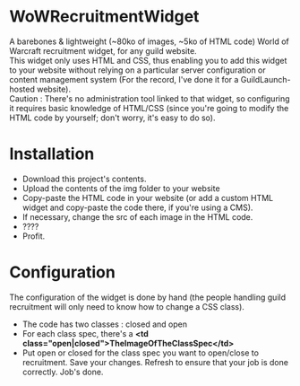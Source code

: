 # WoWRecruitmentWidget
A barebones & lightweight (~80ko of images, ~5ko of HTML code) World of Warcraft recruitment widget, for any guild website.<br />
This widget only uses HTML and CSS, thus enabling you to add this widget to your website without relying on a particular server configuration or content management system (For the record, I've done it for a GuildLaunch-hosted website). <br />
Caution : There's no administration tool linked to that widget, so configuring it requires basic knowledge of HTML/CSS (since you're going to modify the HTML code by yourself; don't worry, it's easy to do so).

# Installation
- Download this project's contents.
- Upload the contents of the img folder to your website
- Copy-paste the HTML code in your website (or add a custom HTML widget and copy-paste the code there, if you're using a CMS).
- If necessary, change the src of each image in the HTML code.
- ????
- Profit.

# Configuration
The configuration of the widget is done by hand (the people handling guild recruitment will only need to know how to change a CSS class).
- The code has two classes : closed and open
- For each class spec, there's a <b>\<td class="open|closed"\>TheImageOfTheClassSpec\</td\></b>
- Put open or closed for the class spec you want to open/close to recruitment. Save your changes. Refresh to ensure that your job is done correctly. Job's done.
